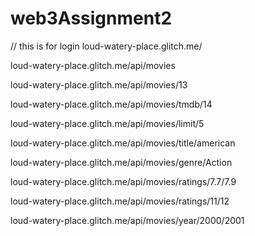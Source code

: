 # web3Assignment2

// this is for login
loud-watery-place.glitch.me/

loud-watery-place.glitch.me/api/movies 

loud-watery-place.glitch.me/api/movies/13 

loud-watery-place.glitch.me/api/movies/tmdb/14 

loud-watery-place.glitch.me/api/movies/limit/5

loud-watery-place.glitch.me/api/movies/title/american

loud-watery-place.glitch.me/api/movies/genre/Action

loud-watery-place.glitch.me/api/movies/ratings/7.7/7.9

loud-watery-place.glitch.me/api/movies/ratings/11/12

loud-watery-place.glitch.me/api/movies/year/2000/2001





